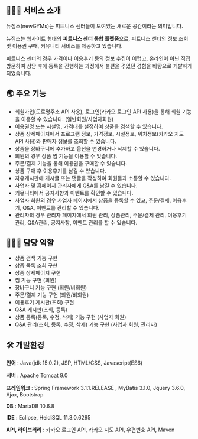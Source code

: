 ## 🏋🏻‍♂️ 서비스 소개

뉴짐스(newGYMs)는 피트니스 센터들이 모여있는 새로운 공간이라는 의미입니다. 

뉴짐스는 웹사이트 형태의 **피트니스 센터 통합 플랫폼**으로, 피트니스 센터의 정보 조회 및 이용권 구매, 커뮤니티 서비스를 제공하고 있습니다.

피트니스 센터의 경우 가격이나 이용후기 등의 정보 수집이 어렵고, 온라인이 아닌 직접 방문하여 상담 후에 등록을 진행하는 과정에서 불편을 겪었던 경험을 바탕으로 개발하게 되었습니다.


## 🌏 주요 기능

- 회원가입(도로명주소 API 사용), 로그인(카카오 로그인 API 사용)을 통해 회원 기능을 이용할 수 있습니다. (일반회원/사업자회원)
- 이용권명 또는 시설명, 가격대를 설정하여 상품을 검색할 수 있습니다.
- 상품 상세페이지에서 프로그램 정보, 가격정보, 시설정보, 위치정보(카카오 지도 API 사용)와 판매자 정보를 조회할 수 있습니다.
- 상품을 장바구니에 추가하고 옵션을 변경하거나 삭제할 수 있습니다.
- 회원의 경우 상품 찜 기능을 이용할 수 있습니다.
- 주문/결제 기능을 통해 이용권을 구매할 수 있습니다.
- 상품 구매 후 이용후기를 남길 수 있습니다.
- 자유게시판에 게시글 또는 댓글을 작성하여 회원들과 소통할 수 있습니다.
- 사업자 및 홈페이지 관리자에게 Q&A를 남길 수 있습니다.
- 커뮤니티에서 공지사항과 이벤트를 확인할 수 있습니다.
- 사업자 회원의 경우 사업자 페이지에서 상품을 등록할 수 있고, 주문/결제, 이용후기, Q&A, 이벤트를 관리할 수 있습니다.
- 관리자의 경우 관리자 페이지에서 회원 관리, 상품관리, 주문/결제 관리, 이용후기 관리, Q&A관리, 공지사항, 이벤트 관리를 할 수 있습니다.


## 👩🏻‍💻 담당 역할

- 상품 검색 기능 구현
- 상품 목록 조회 구현
- 상품 상세페이지 구현
- 찜 기능 구현 (회원)
- 장바구니 기능 구현 (회원/비회원)
- 주문/결제 기능 구현 (회원/비회원)
- 이용후기 게시판(조회) 구현
- Q&A 게시판(조회, 등록)
- 상품 등록(등록, 수정, 삭제) 기능 구현 (사업자 회원)
- Q&A 관리(조회, 등록, 수정, 삭제) 기능 구현 (사업자 회원, 관리자)

## 🛠️ 개발환경

**언어** : Java(jdk 15.0.2), JSP, HTML/CSS, Javascript(ES6)

**서버** : Apache Tomcat 9.0

**프레임워크** : Spring Framework 3.1.1.RELEASE , MyBatis 3.1.0, Jquery 3.6.0, Ajax, Bootstrap

**DB** : MariaDB 10.6.8

**IDE** : Eclipse, HeidiSQL 11.3.0.6295

**API, 라이브러리** : 카카오 로그인 API, 카카오 지도 API, 우편번호 API, Maven
